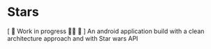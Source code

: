 # Stars
[ 🚧 Work in progress 👷🔧 🚧 \]
An android application build with a clean architecture approach and with Star wars API
